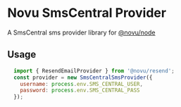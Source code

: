 # Novu SmsCentral Provider

A SmsCentral sms provider library for [@novu/node](https://github.com/novuhq/novu)

## Usage


```javascript
  import { ResendEmailProvider } from '@novu/resend';
  const provider = new SmsCentralSmsProvider({
    username: process.env.SMS_CENTRAL_USER,
    password: process.env.SMS_CENTRAL_PASS
  });
```
